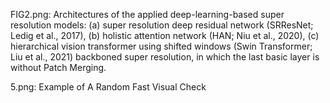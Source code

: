 FIG2.png: Architectures of the applied deep-learning-based super resolution models: (a) super resolution deep residual network (SRResNet; Ledig et al., 2017), (b) holistic attention network (HAN; Niu et al., 2020), (c) hierarchical vision transformer using shifted windows (Swin Transformer; Liu et al., 2021) backboned super resolution, in which the last basic layer is without Patch Merging.

5.png: Example of A Random Fast Visual Check
